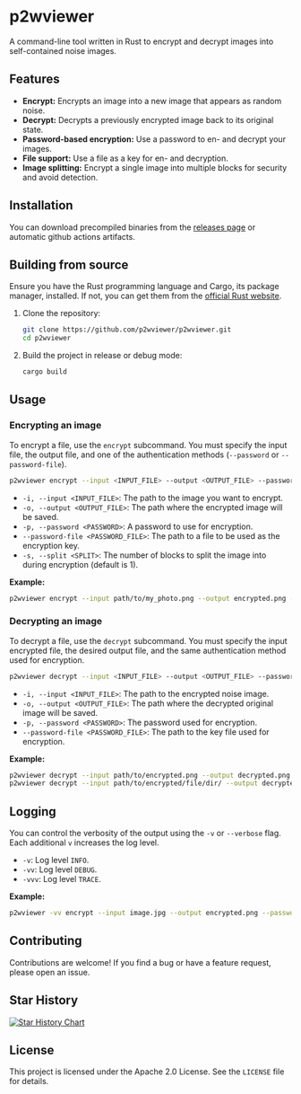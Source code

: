 # p2wviewer

A command-line tool written in Rust to encrypt and decrypt images into self-contained noise images.

## Features
  - **Encrypt:** Encrypts an image into a new image that appears as random noise.
  - **Decrypt:** Decrypts a previously encrypted image back to its original state.
  - **Password-based encryption:** Use a password to en- and decrypt your images.
  - **File support:** Use a file as a key for en- and decryption.
  - **Image splitting:** Encrypt a single image into multiple blocks for security and avoid detection.

## Installation

You can download precompiled binaries from the [releases page](https://github.com/p2wviewer/p2wviewer/releases) or automatic github actions artifacts.

## Building from source

Ensure you have the Rust programming language and Cargo, its package manager, installed. If not, you can get them from the [official Rust website](https://www.rust-lang.org/tools/install).

1.  Clone the repository:
    ```sh
    git clone https://github.com/p2wviewer/p2wviewer.git
    cd p2wviewer
    ```
2.  Build the project in release or debug mode:
    ```sh
    cargo build
    ```

## Usage

### Encrypting an image

To encrypt a file, use the `encrypt` subcommand. You must specify the input file, the output file, and one of the authentication methods (`--password` or `--password-file`).

```sh
p2wviewer encrypt --input <INPUT_FILE> --output <OUTPUT_FILE> --password <YOUR_PASSWORD>
```

  - `-i, --input <INPUT_FILE>`: The path to the image you want to encrypt.
  - `-o, --output <OUTPUT_FILE>`: The path where the encrypted image will be saved.
  - `-p, --password <PASSWORD>`: A password to use for encryption.
  - `--password-file <PASSWORD_FILE>`: The path to a file to be used as the encryption key.
  - `-s, --split <SPLIT>`: The number of blocks to split the image into during encryption (default is 1).

**Example:**

```sh
p2wviewer encrypt --input path/to/my_photo.png --output encrypted.png --password "paytowin" --split 4
```

### Decrypting an image

To decrypt a file, use the `decrypt` subcommand. You must specify the input encrypted file, the desired output file, and the same authentication method used for encryption.

```sh
p2wviewer decrypt --input <INPUT_FILE> --output <OUTPUT_FILE> --password <YOUR_PASSWORD>
```

  - `-i, --input <INPUT_FILE>`: The path to the encrypted noise image.
  - `-o, --output <OUTPUT_FILE>`: The path where the decrypted original image will be saved.
  - `-p, --password <PASSWORD>`: The password used for encryption.
  - `--password-file <PASSWORD_FILE>`: The path to the key file used for encryption.

**Example:**

```sh
p2wviewer decrypt --input path/to/encrypted.png --output decrypted.png --password "freetoplay"
p2wviewer decrypt --input path/to/encrypted/file/dir/ --output decrypted.png --password-file keyfile.txt
```

## Logging

You can control the verbosity of the output using the `-v` or `--verbose` flag. Each additional `v` increases the log level.

  - `-v`: Log level `INFO`.
  - `-vv`: Log level `DEBUG`.
  - `-vvv`: Log level `TRACE`.

**Example:**

```sh
p2wviewer -vv encrypt --input image.jpg --output encrypted.png --password "imf2p"
```

## Contributing

Contributions are welcome\! If you find a bug or have a feature request, please open an issue.

## Star History

[![Star History Chart](https://api.star-history.com/svg?repos=p2wviewer/p2wviewer&type=Date)](https://www.star-history.com/#p2wviewer/p2wviewer&Date)

## License

This project is licensed under the Apache 2.0 License. See the `LICENSE` file for details.